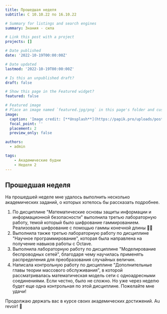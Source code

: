 ```yaml
---
title: Прошедшая неделя
subtitle: С 10.10.22 по 16.10.22

# Summary for listings and search engines
summary: Знания - сила

# Link this post with a project
projects: []

# Date published
date: '2022-10-19T00:00:00Z'

# Date updated
lastmod: '2022-10-19T00:00:00Z'

# Is this an unpublished draft?
draft: false

# Show this page in the Featured widget?
featured: false

# Featured image
# Place an image named `featured.jpg/png` in this page's folder and customize its options here.
image:
  caption: 'Image credit: [**Unsplash**](https://papik.pro/uploads/posts/2021-12/thumbs/1639486575_20-papik-pro-p-kalendar-risunok-20.jpg)'
  focal_point: ''
  placement: 2
  preview_only: false

authors:
  - admin

tags:
    - Академические будни
    - Неделя 2
---
```



## Прошедшая неделя

На прошедшей неделе мне удалось выполнить несколько академических заданий, о которых хотелось бы рассказать подробнее.
1. По дисциплине "Математические основы защиты информации и информационной безопасности" выполнила третью лабораторную работу, темой который было шифрование гаммированием. Реализовала шифрование с помощью гаммы конечной длины 👏🏼
2. Выполнила также третью лабораторную работу по дисциплине "Научное программирование", которая была направлена на получение навыков работы с Octave.
3. Выполнила лабораторную работу по дисциплине "Моделирование беспроводных сетей", благодаря чему научилась применять распределения для преобразования случайных величин.
4. Написала контрольную работу по дисциплине "Дополнительные главы теории массового обслуживания", в которой рассматривалась математическая модель сети с одноадресными соединениями. Если честно, было не сложно. Но уже через неделю будет еще одна контрольная по этой дисциплине. Пожелайте мне удачи!

Продолжаю держать вас в курсе своих академических достижений. Au revoir! 👋

